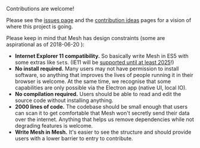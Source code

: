 Contributions are welcome!

Please see the [issues page](https://github.com/chrispsn/mesh/projects) and the [contribution ideas](https://github.com/chrispsn/mesh/projects/2) pages for a vision of where this project is going.

Please keep in mind that Mesh has design constraints (some are aspirational as of 2018-06-20 ):

- **Internet Explorer 11 compatibility.** So basically write Mesh in ES5 with some extras like `Set`s. (IE11 will be [supported until at least 2025](https://support.microsoft.com/en-us/lifecycle/search?alpha=Windows%2010)!)
- **No install required.** Many users may not have permission to install software, so anything that improves the lives of people running it in their browser is welcome. At the same time, we recognise that some capabilities are only possible via the Electron app (native UI, local IO).
- **No compilation required.** Users should be able to read and edit the source code without installing anything.
- **2000 lines of code.** The codebase should be small enough that users can scan it to get comfortable that Mesh won't secretly send their data over the internet. Anything that helps us remove dependencies while not degrading features is welcome.
- **Write Mesh in Mesh.** It's easier to see the structure and should provide users with a lower barrier to entry to contribute.
